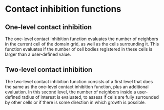 # Contact inhibition functions

## One-level contact inhibition

The one-level contact inhibition function evaluates the number of neighbors in the current cell of the domain grid, as well as the cells surrounding it. This function evaluates if the number of cell bodies registered in these cells is larger than a user-defined value.

## Two-level contact inhibition

The two-level contact inhibition function consists of a first level that does the same as the one-level contact inhibition function, plus an additional evaluation. In this second level, the number of neighbors inside a user-defined radius of interest is evaluated, to assess if cells are fully surrounded by other cells or if there is some direction in which growth is possible.